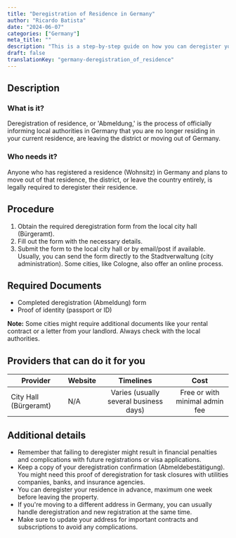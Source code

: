 ```yaml
---
title: "Deregistration of Residence in Germany"
author: "Ricardo Batista"
date: "2024-06-07"
categories: ["Germany"]
meta_title: ""
description: "This is a step-by-step guide on how you can deregister your residence in Germany."
draft: false
translationKey: "germany-deregistration_of_residence"
---
```


## Description
### What is it?
Deregistration of residence, or 'Abmeldung,' is the process of officially informing local authorities in Germany that you are no longer residing in your current residence, are leaving the district or moving out of Germany.

### Who needs it?
Anyone who has registered a residence (Wohnsitz) in Germany and plans to move out of that residence, the district, or leave the country entirely, is legally required to deregister their residence.

## Procedure
1. Obtain the required deregistration form from the local city hall (Bürgeramt).
2. Fill out the form with the necessary details.
3. Submit the form to the local city hall or by email/post if available. Usually, you can send the form directly to the Stadtverwaltung (city administration). Some cities, like Cologne, also offer an online process.

## Required Documents
- Completed deregistration (Abmeldung) form
- Proof of identity (passport or ID)

**Note:** Some cities might require additional documents like your rental contract or a letter from your landlord. Always check with the local authorities.

## Providers that can do it for you

| Provider        |     Website     |     Timelines    |       Cost      |
| --------------- | --------------- |  :-------------: | :-------------: |
| City Hall (Bürgeramt)      |  N/A       |      Varies (usually several business days)      |        Free or with minimal admin fee       |

## Additional details
- Remember that failing to deregister might result in financial penalties and complications with future registrations or visa applications.
- Keep a copy of your deregistration confirmation (Abmeldebestätigung). You might need this proof of deregistration for task closures with utilities companies, banks, and insurance agencies.
- You can deregister your residence in advance, maximum one week before leaving the property.
- If you're moving to a different address in Germany, you can usually handle deregistration and new registration at the same time.
- Make sure to update your address for important contracts and subscriptions to avoid any complications.